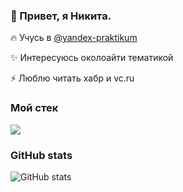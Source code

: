 ### 👋 Привет, я Никита.


 🔥 Учусь в [@yandex-praktikum](https://github.com/yandex-praktikum)

 ✨ Интересуюсь околоайти тематикой

 ⚡ Люблю читать хабр и vc.ru

### Мой стек

![](https://skillicons.dev/icons?i=js,html,css,babel,git,figma,nodejs,vscode&theme=light)

### GitHub stats
![GitHub stats](https://github-readme-stats.vercel.app/api/top-langs/?username=nika2pl&locale=en&theme=shadow_blue)
